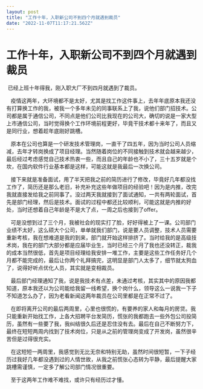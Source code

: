 ```yaml
---
layout: post
title: "工作十年，入职新公司不到四个月就遇到裁员"
date: "2022-11-07T11:17:21.562Z"
---
```

工作十年，入职新公司不到四个月就遇到裁员
====================

 已经上班十年得我，刚入职大厂不到四月就遇到了裁员。

   疫情这两年，大环境都不是太好，尤其是找工作这件事上，去年年底原本我还没有打算换工作的我，被我一个多年未见的同事联系上了我，说他们部门招技术。公司都是属于通信公司，不同点是他们公司比我现在的公司大，确切的说是一家大型上市通信公司，当时觉得换个工作环境前程更好，毕竟干技术都十来年了，而且又是同行业，想着趁年底刚好跳槽。

   原本在公司也算是一个研发技术管理岗，一直干了四五年，因为当时公司人员缩减，去年才转岗换成了项目经理。当然随着岗位的不同接触到技术就会越来越少，最后经过考虑感觉自己技术热衷一些，而且自己的年龄也不小了，三十五岁就是个坎，在国内软件行业基本都是这样，可能这就是我最后一次换公司。

   接下来就是准备面试，用了半天把我之前的简历进行了修改，毕竟好几年都没找工作了，简历还是那么老旧，补充补充这些年做项目的经验吧！因为是内推，改完我就直接发给我之前同事了。没过两天我就接到了面试通知，一共有两轮面试，首先是部门经理，然后是技术。面试的过程中都还比较顺利，可能这就是内推的好处，当时还想着自己年龄是不是大了点，一周之后也接到了offer。

   可是没想到过了三个月，我被社会的现实打了脸，好好得被上了一课。公司部门业绩不太好，这么硕大个公司，单单就我们部门，说是要人员调整，技术人员需要重新考核，我在想难道是我的到来，部门就开始这样排挤了。当时给我的是高级技术岗，我在的部门大部分都是应届毕业生，当时已经三个月了我也还没转正，裁我的成本当然很低，首先是项目经理给我安排一堆工作，主要是这些工作任务好几个月都不能完成的，最后让你两个礼拜搞完，这明显是部门人太多了，细节就太狗血了，说得好听点优化人员，其实就是变相裁员。

   最后部门经理通知了我，说是我技术有点差，未通过考核，其实其中的原因我都知道，原本我还以为公司能给我留一线希望，换个岗什么，领导这么一说我一下子不知道怎么办了，因为老看新闻这两年裁员在公司里都是在正常不过了。

   在即将离开公司的最后两周里，心里也很慌的，有要养的家人和每月的房贷。我只能重新开始找工作，上各大招聘平台发简历，慌张的我都跑去一些外包公司投简历，虽然有一些要了我，我纠结很久后还是忍住没有去。最后在自己不断努力下，最终在短短两周内找到了技术岗位，只是从之前的管理岗变成了开发岗，虽然很辛苦但是过得很充实。

   在这短短一两周里，我感觉到无比无奈和特别无助，虽然时间很短暂，一下子经历过我好几年都没遇到过的人情世故，从我之前慌张心态转为平静，最后提醒大家跳槽需谨慎，一定多了解公司部门情况很重要。

   至于这两年工作难不难找，或许只有经历过才懂。